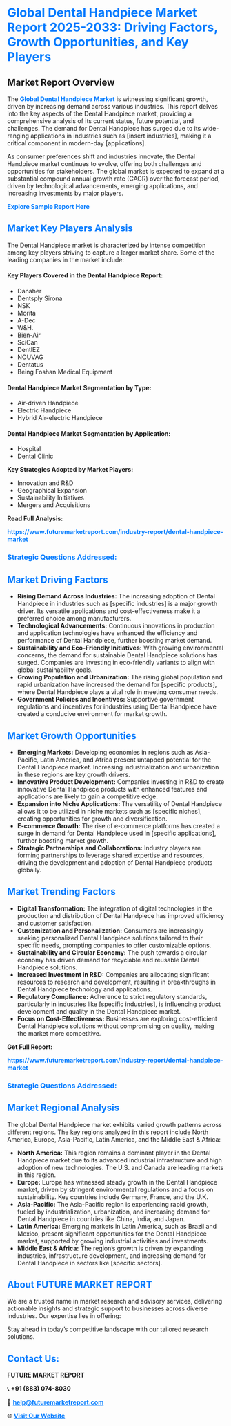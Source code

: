 <h1 style="color: #007BFF;">Global Dental Handpiece Market Report 2025-2033: Driving Factors, Growth Opportunities, and Key Players</h1>

<section id="overview">
<h2>Market Report Overview</h2>
<p>The <a href="https://www.futuremarketreport.com/industry-report/dental-handpiece-market" style="color: #007BFF; text-decoration: none;"><strong>Global Dental Handpiece Market</strong></a> is witnessing significant growth, driven by increasing demand across various industries. This report delves into the key aspects of the Dental Handpiece market, providing a comprehensive analysis of its current status, future potential, and challenges. The demand for Dental Handpiece has surged due to its wide-ranging applications in industries such as [insert industries], making it a critical component in modern-day [applications].</p>
<p>As consumer preferences shift and industries innovate, the Dental Handpiece market continues to evolve, offering both challenges and opportunities for stakeholders. The global market is expected to expand at a substantial compound annual growth rate (CAGR) over the forecast period, driven by technological advancements, emerging applications, and increasing investments by major players.</p>
</section>

<section id="overview">
<p><a href="https://www.futuremarketreport.com/request-sample/reportId=61135" style="color: #007BFF; text-decoration: none;"><strong>Explore Sample Report Here</strong></a></p>
</section>

<section id="key-players">
<h2 style="color: #007BFF;">Market Key Players Analysis</h2>
<p>The Dental Handpiece market is characterized by intense competition among key players striving to capture a larger market share. Some of the leading companies in the market include:</p>
<h4>Key Players Covered in the Dental Handpiece Report:</h4>
<ul><li>Danaher</li><li>Dentsply Sirona</li><li>NSK</li><li>Morita</li><li>A-Dec</li><li>W&amp;H.</li><li>Bien-Air</li><li>SciCan</li><li>DentlEZ</li><li>NOUVAG</li><li>Dentatus</li><li>Being Foshan Medical Equipment</li></ul>
<h4>Dental Handpiece Market Segmentation by Type:</h4>
<ul><li>Air-driven Handpiece</li><li>Electric Handpiece</li><li>Hybrid Air-electric Handpiece</li></ul>

<h4>Dental Handpiece Market Segmentation by Application:</h4>
<ul><li>Hospital</li><li>Dental Clinic</li></ul>
<p><strong>Key Strategies Adopted by Market Players:</strong></p>
<ul>
<li>Innovation and R&D</li>
<li>Geographical Expansion</li>
<li>Sustainability Initiatives</li>
<li>Mergers and Acquisitions</li>
</ul>
</section>

<section>
<p><strong>Read Full Analysis: </strong></p><a href="https://www.futuremarketreport.com/industry-report/dental-handpiece-market" style="color: #007BFF; text-decoration: none;"><strong>https://www.futuremarketreport.com/industry-report/dental-handpiece-market</strong></a>
<h3 style="color: #007BFF;">Strategic Questions Addressed:</h3>
</section>

<section id="driving-factors">
<h2 style="color: #007BFF;">Market Driving Factors</h2>
<ul>
<li><strong>Rising Demand Across Industries:</strong> The increasing adoption of Dental Handpiece in industries such as [specific industries] is a major growth driver. Its versatile applications and cost-effectiveness make it a preferred choice among manufacturers.</li>
<li><strong>Technological Advancements:</strong> Continuous innovations in production and application technologies have enhanced the efficiency and performance of Dental Handpiece, further boosting market demand.</li>
<li><strong>Sustainability and Eco-Friendly Initiatives:</strong> With growing environmental concerns, the demand for sustainable Dental Handpiece solutions has surged. Companies are investing in eco-friendly variants to align with global sustainability goals.</li>
<li><strong>Growing Population and Urbanization:</strong> The rising global population and rapid urbanization have increased the demand for [specific products], where Dental Handpiece plays a vital role in meeting consumer needs.</li>
<li><strong>Government Policies and Incentives:</strong> Supportive government regulations and incentives for industries using Dental Handpiece have created a conducive environment for market growth.</li>
</ul>
</section>

<section id="growth-opportunities">
<h2 style="color: #007BFF;">Market Growth Opportunities</h2>
<ul>
<li><strong>Emerging Markets:</strong> Developing economies in regions such as Asia-Pacific, Latin America, and Africa present untapped potential for the Dental Handpiece market. Increasing industrialization and urbanization in these regions are key growth drivers.</li>
<li><strong>Innovative Product Development:</strong> Companies investing in R&D to create innovative Dental Handpiece products with enhanced features and applications are likely to gain a competitive edge.</li>
<li><strong>Expansion into Niche Applications:</strong> The versatility of Dental Handpiece allows it to be utilized in niche markets such as [specific niches], creating opportunities for growth and diversification.</li>
<li><strong>E-commerce Growth:</strong> The rise of e-commerce platforms has created a surge in demand for Dental Handpiece used in [specific applications], further boosting market growth.</li>
<li><strong>Strategic Partnerships and Collaborations:</strong> Industry players are forming partnerships to leverage shared expertise and resources, driving the development and adoption of Dental Handpiece products globally.</li>
</ul>
</section>

<section id="trending-factors">
<h2 style="color: #007BFF;">Market Trending Factors</h2>
<ul>
<li><strong>Digital Transformation:</strong> The integration of digital technologies in the production and distribution of Dental Handpiece has improved efficiency and customer satisfaction.</li>
<li><strong>Customization and Personalization:</strong> Consumers are increasingly seeking personalized Dental Handpiece solutions tailored to their specific needs, prompting companies to offer customizable options.</li>
<li><strong>Sustainability and Circular Economy:</strong> The push towards a circular economy has driven demand for recyclable and reusable Dental Handpiece solutions.</li>
<li><strong>Increased Investment in R&D:</strong> Companies are allocating significant resources to research and development, resulting in breakthroughs in Dental Handpiece technology and applications.</li>
<li><strong>Regulatory Compliance:</strong> Adherence to strict regulatory standards, particularly in industries like [specific industries], is influencing product development and quality in the Dental Handpiece market.</li>
<li><strong>Focus on Cost-Effectiveness:</strong> Businesses are exploring cost-efficient Dental Handpiece solutions without compromising on quality, making the market more competitive.</li>
</ul>
</section>

<section>
<p><strong>Get Full Report: </strong></p><a href="https://www.futuremarketreport.com/industry-report/dental-handpiece-market" style="color: #007BFF; text-decoration: none;"><strong>https://www.futuremarketreport.com/industry-report/dental-handpiece-market</strong></a>
<h3 style="color: #007BFF;">Strategic Questions Addressed:</h3>
</section>


<section id="regional-analysis">
<h2 style="color: #007BFF;">Market Regional Analysis</h2>
<p>The global Dental Handpiece market exhibits varied growth patterns across different regions. The key regions analyzed in this report include North America, Europe, Asia-Pacific, Latin America, and the Middle East & Africa:</p>
<ul>
<li><strong>North America:</strong> This region remains a dominant player in the Dental Handpiece market due to its advanced industrial infrastructure and high adoption of new technologies. The U.S. and Canada are leading markets in this region.</li>
<li><strong>Europe:</strong> Europe has witnessed steady growth in the Dental Handpiece market, driven by stringent environmental regulations and a focus on sustainability. Key countries include Germany, France, and the U.K.</li>
<li><strong>Asia-Pacific:</strong> The Asia-Pacific region is experiencing rapid growth, fueled by industrialization, urbanization, and increasing demand for Dental Handpiece in countries like China, India, and Japan.</li>
<li><strong>Latin America:</strong> Emerging markets in Latin America, such as Brazil and Mexico, present significant opportunities for the Dental Handpiece market, supported by growing industrial activities and investments.</li>
<li><strong>Middle East & Africa:</strong> The region’s growth is driven by expanding industries, infrastructure development, and increasing demand for Dental Handpiece in sectors like [specific sectors].</li>
</ul>
</section>

<footer>
<h2 style="color: #007BFF;">About FUTURE MARKET REPORT</h2>
<p>We are a trusted name in market research and advisory services, delivering actionable insights and strategic support to businesses across diverse industries. Our expertise lies in offering:</p>

<p>Stay ahead in today’s competitive landscape with our tailored research solutions.</p>

<h2 style="color: #007BFF;">Contact Us:</h2>
<p><strong>FUTURE MARKET REPORT</strong></p>
<p>📞 <strong>+91 (883) 074-8030</strong></p>
<p>📧 <strong><a href="mailto:help@futuremarketreport.com" style="color: #007BFF;">help@futuremarketreport.com</a></strong></p>
<p>🌐 <strong><a href="https://www.futuremarketreport.com/" style="color: #007BFF;">Visit Our Website</a></strong></p>
</footer>